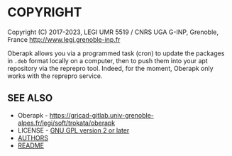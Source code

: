 # COPYRIGHT

Copyright (C) 2017-2023, LEGI UMR 5519 / CNRS UGA G-INP, Grenoble, France
 http://www.legi.grenoble-inp.fr

Oberapk allows you via a programmed task (cron) to update the packages
in `.deb` format locally on a computer,
then to push them into your apt repository via the reprepro tool.
Indeed, for the moment, Oberapk only works with the reprepro service.

## SEE ALSO

 * Oberapk - https://gricad-gitlab.univ-grenoble-alpes.fr/legi/soft/trokata/oberapk
 * LICENSE - [GNU GPL version 2 or later](https://spdx.org/licenses/GPL-2.0-or-later.html)
 * [AUTHORS](AUTHORS.md)
 * [README](README.md)
